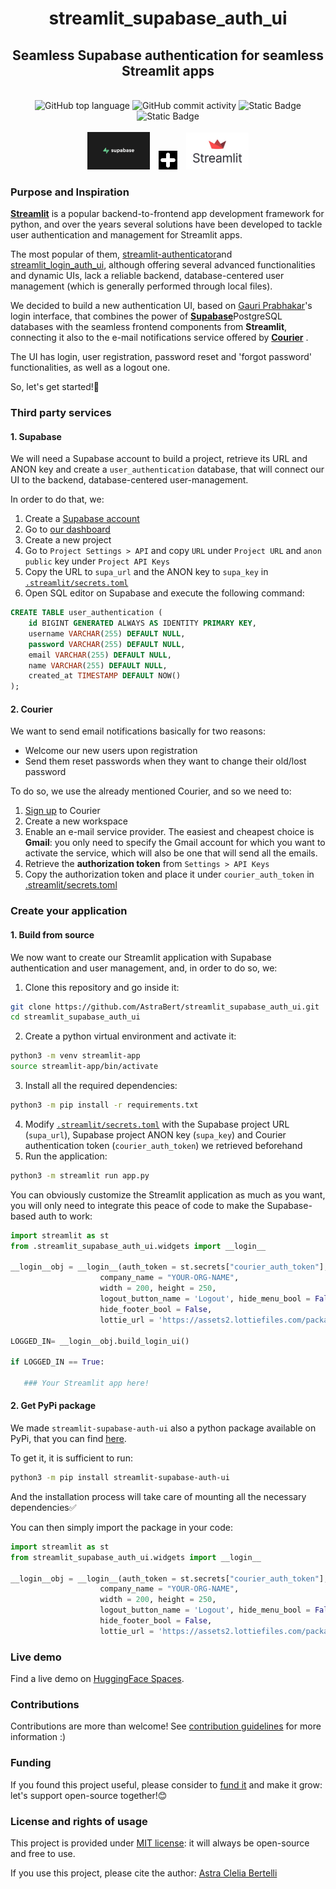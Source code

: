 <div align="center">
<h1>streamlit_supabase_auth_ui</h1>
<h2>Seamless Supabase authentication for seamless Streamlit apps</h2>
</div>
<br>
<div align="center">
    <img src="https://img.shields.io/github/languages/top/AstraBert/streamlit_supabase_auth_ui" alt="GitHub top language">
    <img src="https://img.shields.io/github/commit-activity/t/AstraBert/streamlit_supabase_auth_ui" alt="GitHub commit activity">
    <img src="https://img.shields.io/pypi/pyversions/streamlit_supabase_auth_ui" alt="Static Badge">
    <img src="https://img.shields.io/badge/Release-v0.0.0-blue" alt="Static Badge">
    <br>
    <br>
    <img src="./imgs/supabase_logo.png" alt="Supabase Logo" width="100" style="margin-right: 10px;">
    <img src="./imgs/plus.jpg" alt="plus" width="30" style="margin-right: 10px;">
    <img src="./imgs/streamlit_logo.jpg" alt="Streamlit Logo" width="100">
</div>


### Purpose and Inspiration

[**Streamlit**](https://streamlit.io/) is a popular backend-to-frontend app development framework for python, and over the years several solutions have been developed to tackle user authentication and management for Streamlit apps.

The most popular of them, [streamlit-authenticator](https://github.com/mkhorasani/Streamlit-Authenticator)and [streamlit_login_auth_ui](https://github.com/GauriSP10/streamlit_login_auth_ui), although offering several advanced functionalities and dynamic UIs, lack a reliable backend, database-centered user management (which is generally performed through local files).

We decided to build a new authentication UI, based on [Gauri Prabhakar](https://github.com/GauriSP10)'s login interface, that combines the power of [**Supabase**](https://supabase.co)PostgreSQL databases with the seamless frontend components from **Streamlit**, connecting it also to the e-mail notifications service offered by [**Courier**](https://www.courier.com/) .

The UI has login, user registration, password reset and 'forgot password' functionalities, as well as a logout one.

So, let's get started!🚀

### Third party services

#### 1. Supabase

We will need a Supabase account to build a project, retrieve its URL and ANON key and create a `user_authentication` database, that will connect our UI to the backend, database-centered user-management.

In order to do that, we:

1. Create a [Supabase account](https://supabase.com/dashboard/sign-up)
2. Go to [our dashboard](https://supabase.com/dashboard/projects)
3. Create a new project
4. Go to `Project Settings > API` and copy `URL` under `Project URL` and `anon public` key under `Project API Keys`
5. Copy the URL to `supa_url` and the ANON key to `supa_key` in [`.streamlit/secrets.toml`](./.streamlit/secrets.toml)
6. Open SQL editor on Supabase and execute the following command:
```sql
CREATE TABLE user_authentication (
    id BIGINT GENERATED ALWAYS AS IDENTITY PRIMARY KEY,
    username VARCHAR(255) DEFAULT NULL,
    password VARCHAR(255) DEFAULT NULL,
    email VARCHAR(255) DEFAULT NULL,
    name VARCHAR(255) DEFAULT NULL,
    created_at TIMESTAMP DEFAULT NOW()
);
```

#### 2. Courier

We want to send email notifications basically for two reasons:

- Welcome our new users upon registration 
- Send them reset passwords when they want to change their old/lost password

To do so, we use the already mentioned Courier, and so we need to:

1. [Sign up](https://app.courier.com/signup) to Courier
2. Create a new workspace
3. Enable an e-mail service provider. The easiest and cheapest choice is **Gmail**: you only need to specify the Gmail account for which you want to activate the service, which will also be one that will send all the emails.
4. Retrieve the **authorization token** from `Settings > API Keys` 
5. Copy the authorization token and place it under `courier_auth_token` in [.streamlit/secrets.toml](./.streamlit/secrets.toml) 

### Create your application

#### 1. Build from source

We now want to create our Streamlit application with Supabase authentication and user management, and, in order to do so, we:

1. Clone this repository and go inside it:
```bash
git clone https://github.com/AstraBert/streamlit_supabase_auth_ui.git
cd streamlit_supabase_auth_ui
```
2. Create a python virtual environment and activate it:
```bash
python3 -m venv streamlit-app
source streamlit-app/bin/activate
```
3. Install all the required dependencies:
```bash
python3 -m pip install -r requirements.txt
```
4. Modify [`.streamlit/secrets.toml`](./.streamlit/secrets.toml) with the Supabase project URL (`supa_url`), Supabase project ANON key (`supa_key`) and Courier authentication token (`courier_auth_token`) we retrieved beforehand
6. Run the application:
```bash
python3 -m streamlit run app.py
```

You can obviously customize the Streamlit application as much as you want, you will only need to integrate this peace of code to make the Supabase-based auth to work:

```python
import streamlit as st
from .streamlit_supabase_auth_ui.widgets import __login__

__login__obj = __login__(auth_token = st.secrets["courier_auth_token"],
                    company_name = "YOUR-ORG-NAME",
                    width = 200, height = 250,
                    logout_button_name = 'Logout', hide_menu_bool = False,
                    hide_footer_bool = False,
                    lottie_url = 'https://assets2.lottiefiles.com/packages/lf20_jcikwtux.json')

LOGGED_IN= __login__obj.build_login_ui()

if LOGGED_IN == True:

   ### Your Streamlit app here!
```

#### 2. Get PyPi package

We made `streamlit-supabase-auth-ui` also a python package available on PyPi, that you can find [here](https://pypi.org/project/streamlit-supabase-auth-ui/).

To get it, it is sufficient to run:

```bash
python3 -m pip install streamlit-supabase-auth-ui
```

And the installation process will take care of mounting all the necessary dependencies✅

You can then simply import the package in your code:

```python
import streamlit as st
from streamlit_supabase_auth_ui.widgets import __login__

__login__obj = __login__(auth_token = st.secrets["courier_auth_token"],
                    company_name = "YOUR-ORG-NAME",
                    width = 200, height = 250,
                    logout_button_name = 'Logout', hide_menu_bool = False,
                    hide_footer_bool = False,
                    lottie_url = 'https://assets2.lottiefiles.com/packages/lf20_jcikwtux.json')
```

### Live demo

Find a live demo on [HuggingFace Spaces](https://huggingface.co/spaces/as-cle-bert/streamlit-supabase-auth-ui).

### Contributions

Contributions are more than welcome! See [contribution guidelines](./CONTRIBUTING.md) for more information :)

### Funding

If you found this project useful, please consider to [fund it](https://github.com/sponsors/AstraBert) and make it grow: let's support open-source together!😊


### License and rights of usage

This project is provided under [MIT license](./LICENSE): it will always be open-source and free to use.

If you use this project, please cite the author: [Astra Clelia Bertelli](https://astrabert.vercel.app)
